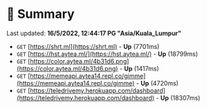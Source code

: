 # 📖 Summary
Last updated: **16/5/2022, 12:44:17 PG "Asia/Kuala_Lumpur"**

- `GET` [https://shrt.ml](https://shrt.ml) - **Up** (7701ms)
- `GET` [https://hst.aytea.ml/](https://hst.aytea.ml/) - **Up** (18799ms)
- `GET` [https://color.aytea.ml/4b31d6.png](https://color.aytea.ml/4b31d6.png) - **Up** (1417ms)
- `GET` [https://memeapi.aytea14.repl.co/gimme](https://memeapi.aytea14.repl.co/gimme) - **Up** (4720ms)
- `GET` [https://teledrivemy.herokuapp.com/dashboard](https://teledrivemy.herokuapp.com/dashboard) - **Up** (18307ms)
